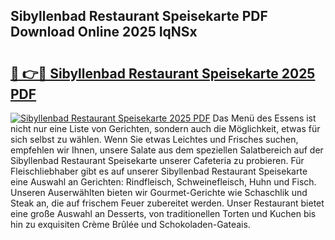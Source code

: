 ## Sibyllenbad Restaurant Speisekarte PDF Download Online 2025 IqNSx

# <h2><a href="http://gc6ortd.nevu.top/?p=Sibyllenbad+Restaurant+Speisekarte">🔗 👉🔴 Sibyllenbad Restaurant Speisekarte 2025 PDF</a></h2>

[![Sibyllenbad Restaurant Speisekarte 2025 PDF](https://i.imgur.com/dBaPXMq.png)](http://gc6ortd.nevu.top/?p=Sibyllenbad+Restaurant+Speisekarte)
Das Menü des Essens ist nicht nur eine Liste von Gerichten, sondern auch die Möglichkeit, etwas für sich selbst zu wählen. Wenn Sie etwas Leichtes und Frisches suchen, empfehlen wir Ihnen, unsere Salate aus dem speziellen Salatbereich auf der Sibyllenbad Restaurant Speisekarte unserer Cafeteria zu probieren. Für Fleischliebhaber gibt es auf unserer Sibyllenbad Restaurant Speisekarte eine Auswahl an Gerichten: Rindfleisch, Schweinefleisch, Huhn und Fisch. Unseren Auserwählten bieten wir Gourmet-Gerichte wie Schaschlik und Steak an, die auf frischem Feuer zubereitet werden. Unser Restaurant bietet eine große Auswahl an Desserts, von traditionellen Torten und Kuchen bis hin zu exquisiten Crème Brûlée und Schokoladen-Gateais.
